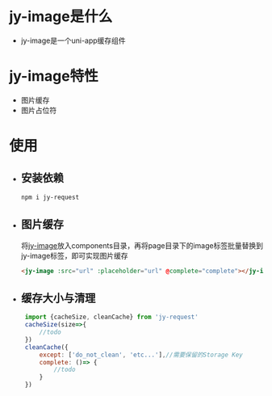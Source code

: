 # jy-image是什么

* jy-image是一个uni-app缓存组件

# jy-image特性

* 图片缓存
* 图片占位符

# 使用

- ## 安装依赖
   ```sh
   npm i jy-request
   ```

- ## 图片缓存
   将[jy-image](https://github.com/noveleven/jy-image/releases/download/1.0.1/jy-image.zip)放入components目录，再将page目录下的image标签批量替换到jy-image标签，即可实现图片缓存  

   ```html
   <jy-image :src="url" :placeholder="url" @complete="complete"></jy-image>
   ```

- ## 缓存大小与清理
   ```js
	import {cacheSize, cleanCache} from 'jy-request'
	cacheSize(size=>{
		//todo
	})
	cleanCache({
		except: ['do_not_clean', 'etc...'],//需要保留的Storage Key
		complete: ()=> {
			//todo
		}
	})
   ```